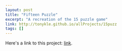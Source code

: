 ```yaml
---
layout: post
title: "Fifteen Puzzle"
excerpt: "A recreation of the 15 puzzle game"
link: http://tonykle.github.io/allProjects/15puzz
tags: []
---
```


Here's a link to this project: [link](http://tonykle.github.io/allProjects/15puzz).
